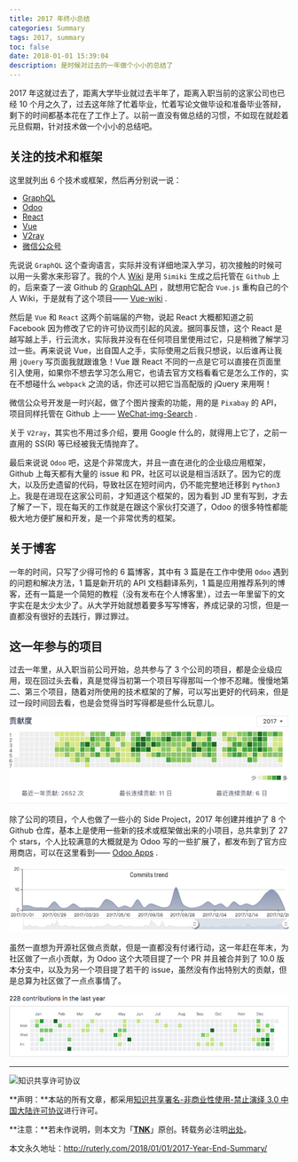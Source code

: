 ```yaml
---
title: 2017 年终小总结
categories: Summary
tags: 2017, summary
toc: false
date: 2018-01-01 15:39:04
description: 是时候对过去的一年做个小小的总结了
---
```


2017 年这就过去了，距离大学毕业就过去半年了，距离入职当前的这家公司也已经 10 个月之久了，过去这年除了忙着毕业，忙着写论文做毕设和准备毕业答辩，剩下的时间都基本花在了工作上了。以前一直没有做总结的习惯，不如现在就趁着元旦假期，针对技术做一个小小的总结吧。

<!--more-->

## 关注的技术和框架

这里就列出 6 个技术或框架，然后再分别说一说：

- [GraphQL](http://graphql.org/)
- [Odoo](https://www.odoo.com/zh_CN/)
- [React](https://reactjs.org/)
- [Vue](https://vuejs.org/)
- [V2ray](https://www.v2ray.com/)
- [微信公众号](https://mp.weixin.qq.com/)

先说说 `GraphQL` 这个查询语言，实际并没有详细地深入学习，初次接触的时候可以用一头雾水来形容了。我的个人 [Wiki](http://wiki.ruterly.com) 是用 `Simiki` 生成之后托管在 `Github` 上的，后来查了一波 Github 的 [GraphQL API](https://developer.github.com/v4/) ，就想用它配合 `Vue.js` 重构自己的个人 Wiki，于是就有了这个项目—— [Vue-wiki](https://github.com/ruter/Vue-wiki) .

然后是 `Vue` 和 `React` 这两个前端届的产物，说起 React 大概都知道之前 Facebook 因为修改了它的许可协议而引起的风波。据同事反馈，这个 React 是越写越上手，行云流水，实际我并没有在任何项目里使用过它，只是稍微了解学习过一些。再来说说 Vue，出自国人之手，实际使用之后我只想说，以后谁再让我用 `jQuery` 写页面我就跟谁急！Vue 跟 React 不同的一点是它可以直接在页面里引入使用，如果你不想去学习怎么用它，也请去官方文档看看它是怎么工作的，实在不想碰什么 `webpack` 之流的话，你还可以把它当高配版的 jQuery 来用啊！

微信公众号开发是一时兴起，做了个图片搜索的功能，用的是 `Pixabay` 的 API，项目同样托管在 Github 上—— [WeChat-img-Search](https://github.com/ruter/WeChat-img-Search) .

关于 `V2ray`，其实也不用过多介绍，要用 Google 什么的，就得用上它了，之前一直用的 SS(R) 等已经被我无情抛弃了。

最后来说说 `Odoo` 吧，这是个非常庞大，并且一直在进化的企业级应用框架，Github 上每天都有大量的 issue 和 PR，社区可以说是相当活跃了。因为它的庞大，以及历史遗留的代码，导致社区在短时间内，仍不能完整地迁移到 `Python3` 上。我是在进现在这家公司前，才知道这个框架的，因为看到 JD 里有写到，才去了解了一下，现在每天的工作就是在跟这个家伙打交道了，Odoo 的很多特性都能极大地方便扩展和开发，是一个非常优秀的框架。

## 关于博客

一年的时间，只写了少得可怜的 6 篇博客，其中有 3 篇是在工作中使用 `Odoo` 遇到的问题和解决方法，1 篇是新开坑的 API 文档翻译系列，1 篇是应用推荐系列的博客，还有一篇是一个简短的教程（没有发布在个人博客里），过去一年里留下的文字实在是太少太少了。从大学开始就想着要多写写博客，养成记录的习惯，但是一直都没有很好的去践行，罪过罪过。

## 这一年参与的项目

过去一年里，从入职当前公司开始，总共参与了 3 个公司的项目，都是企业级应用，现在回过头去看，真是觉得当初第一个项目写得那叫一个惨不忍睹。慢慢地第二、第三个项目，随着对所使用的技术框架的了解，可以写出更好的代码来，但是过一段时间回去看，也是会觉得当时写得都是些什么玩意儿。

![码云上的贡献度](/images/Summary/gitee-contr.png)

除了公司的项目，个人也做了一些小的 Side Project，2017 年创建并维护了 8 个 Github 仓库，基本上是使用一些新的技术或框架做出来的小项目，总共拿到了 27 个 stars，个人比较满意的大概就是为 Odoo 写的一些扩展了，都发布到了官方应用商店，可以在这里看到—— [Odoo Apps](https://apps.odoo.com/apps/browse?repo_maintainer_id=196663) .

![Github commits trend](/images/Summary/Commits.png)

虽然一直想为开源社区做点贡献，但是一直都没有付诸行动，这一年赶在年末，为社区做了一点小贡献，为 Odoo 这个大项目提了一个 PR 并且被合并到了 10.0 版本分支中，以及为另一个项目提了若干的 issue，虽然没有作出特别大的贡献，但是总算为社区做了一点点事情了。

![Github contributions in the last year](/images/Summary/github-contr.png)

---

![知识共享许可协议](https://i.creativecommons.org/l/by-nc-nd/3.0/cn/88x31.png)

**声明：**本站的所有文章，都采用[知识共享署名-非商业性使用-禁止演绎 3.0 中国大陆许可协议](http://creativecommons.org/licenses/by-nc-nd/3.0/cn/)进行许可。

**注意：**若未作说明，则本文为「[**TNK**](http://ruterly.com/)」原创。转载务必注明[出处](http://ruterly.com/2018/01/01/2017-Year-End-Summary/)。

本文永久地址：http://ruterly.com/2018/01/01/2017-Year-End-Summary/
